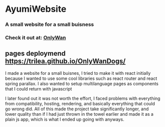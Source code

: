 # AyumiWebsite
### A small website for a small buisness
### Check it out at: [OnlyWan](OnlyWanDogs.com)
## pages deploymend https://trilea.github.io/OnlyWanDogs/

I made a website for a small buisnes, I tried to make it with react initially because I wanted to use some cool libraries such as
react router and react spring parallax. I also wanted to setup multilanguage pages as components that I could return with javascript

I later found out it was not worth the effort, I faced problems with everything from compatibility, hosting, rendering, and basically everything
that could go wrong did. All of this made the project take significantly longer, and lower quality than if I had just thrown in the towel earlier and made it as a plain js app, which is what I ended up going with anyways.
